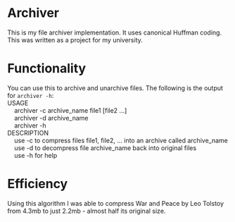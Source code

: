 # Archiver
This is my file archiver implementation. It uses canonical Huffman coding. 
This was written as a project for my university.

# Functionality
You can use this to archive and unarchive files. The following is the output for `archiver -h`:  
USAGE  
&nbsp;&nbsp;&nbsp;&nbsp;archiver -c archive_name file1 [file2 ...]  
&nbsp;&nbsp;&nbsp;&nbsp;archiver -d archive_name  
&nbsp;&nbsp;&nbsp;&nbsp;archiver -h  
DESCRIPTION  
&nbsp;&nbsp;&nbsp;&nbsp;use -c to compress files file1, file2, ... into an archive called archive_name  
&nbsp;&nbsp;&nbsp;&nbsp;use -d to decompress file archive_name back into original files  
&nbsp;&nbsp;&nbsp;&nbsp;use -h for help  

# Efficiency
Using this algorithm I was able to compress War and Peace by Leo Tolstoy from 4.3mb to just 2.2mb - almost half its original size.
